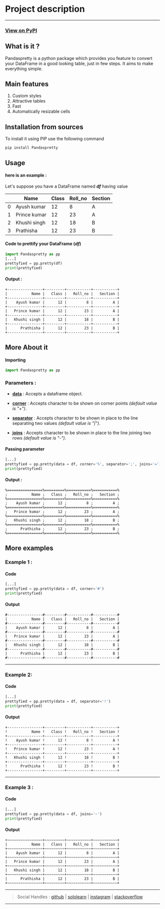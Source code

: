 # Project description
----

### [View on PyPI](https://pypi.org/project/Pandaspretty/)

## What is it ?

Pandaspretty is a python package which provides you feature to convert your DataFrame in a good looking table, just in few steps.
It aims to make everything simple.

## Main features

1. Custom styles
2. Attractive tables
3. Fast
4. Automatically resizable cells


## Installation from sources

To install it using PIP use the following command
```
pip install Pandaspretty
```



## Usage 

#### **here is an example :**

Let's suppose you have a DataFrame named **_df_** having value

&nbsp;|Name  | Class  | Roll_no  |  Section |
----|----| ----|----|----|
0|Ayush kumar  | 12 | 8 | A |
1|Prince kumar  | 12 | 23 | A |
2|Khushi singh  | 12  | 18  | B |
3|Prathisha | 12  | 23 | B |

#### Code to prettify your DataFrame (**_df_**)
```python
import Pandaspretty as pp
[...]
prettyfied = pp.pretty(df)
print(prettyfied)
```

#### Output :

```
+----------------+---------+-----------+-----------+
|           Name |   Class |   Roll_no |   Section |
+----------------+---------+-----------+-----------+
|    Ayush kumar |      12 |         8 |         A |
+----------------+---------+-----------+-----------+
|   Prince kumar |      12 |        23 |         A |
+----------------+---------+-----------+-----------+
|   Khushi singh |      12 |        18 |         B |
+----------------+---------+-----------+-----------+
|      Prathisha |      12 |        23 |         B |
+----------------+---------+-----------+-----------+
```


## More About it

#### Importing

```python
import Pandaspretty as pp 
```

### Parameters :

- **<ins>data</ins>** : Accepts a dataframe object.

- **<ins>corner</ins>** : Accepts character to be shown on corner points _(default value is "+")_.

- **<ins>separator</ins>** : Accepts character to be shown in place to the line separating two values _(default value is "|")_.

- **<ins>joins</ins>** : Accepts character to be shown in place to the line joining two rows _(default value is "-")_.

#### Passing parameter

```python
[...]
prettyfied = pp.pretty(data = df, corner='%', separator=';', joins='=')
print(prettyfied)
```

#### Output :

```
%================%=========%===========%===========%
;           Name ;   Class ;   Roll_no ;   Section ;
%================%=========%===========%===========%
;    Ayush kumar ;      12 ;         8 ;         A ;
%================%=========%===========%===========%
;   Prince kumar ;      12 ;        23 ;         A ;
%================%=========%===========%===========%
;   Khushi singh ;      12 ;        18 ;         B ;
%================%=========%===========%===========%
;      Prathisha ;      12 ;        23 ;         B ;
%================%=========%===========%===========%
```


## More examples

### Example 1 :

#### Code
```python
[...]
prettyfied = pp.pretty(data = df, corner='#')
print(prettyfied)
```

#### Output

```
#----------------#---------#-----------#-----------#
|           Name |   Class |   Roll_no |   Section |
#----------------#---------#-----------#-----------#
|    Ayush kumar |      12 |         8 |         A |
#----------------#---------#-----------#-----------#
|   Prince kumar |      12 |        23 |         A |
#----------------#---------#-----------#-----------#
|   Khushi singh |      12 |        18 |         B |
#----------------#---------#-----------#-----------#
|      Prathisha |      12 |        23 |         B |
#----------------#---------#-----------#-----------#
```
----
### Example 2:

#### Code
```python
[...]
prettyfied = pp.pretty(data = df, separator='!')
print(prettyfied)
```

#### Output

```
+----------------+---------+-----------+-----------+
!           Name !   Class !   Roll_no !   Section !
+----------------+---------+-----------+-----------+
!    Ayush kumar !      12 !         8 !         A !
+----------------+---------+-----------+-----------+
!   Prince kumar !      12 !        23 !         A !
+----------------+---------+-----------+-----------+
!   Khushi singh !      12 !        18 !         B !
+----------------+---------+-----------+-----------+
!      Prathisha !      12 !        23 !         B !
+----------------+---------+-----------+-----------+
```
----
### Example 3 :

#### Code
```python
[...]
prettyfied = pp.pretty(data = df, joins='~')
print(prettyfied)
```

#### Output

```
+~~~~~~~~~~~~~~~~+~~~~~~~~~+~~~~~~~~~~~+~~~~~~~~~~~+
|           Name |   Class |   Roll_no |   Section |
+~~~~~~~~~~~~~~~~+~~~~~~~~~+~~~~~~~~~~~+~~~~~~~~~~~+
|    Ayush kumar |      12 |         8 |         A |
+~~~~~~~~~~~~~~~~+~~~~~~~~~+~~~~~~~~~~~+~~~~~~~~~~~+
|   Prince kumar |      12 |        23 |         A |
+~~~~~~~~~~~~~~~~+~~~~~~~~~+~~~~~~~~~~~+~~~~~~~~~~~+
|   Khushi singh |      12 |        18 |         B |
+~~~~~~~~~~~~~~~~+~~~~~~~~~+~~~~~~~~~~~+~~~~~~~~~~~+
|      Prathisha |      12 |        23 |         B |
+~~~~~~~~~~~~~~~~+~~~~~~~~~+~~~~~~~~~~~+~~~~~~~~~~~+
```
----
> Social Handles : [github](https://github.com/ayushkumarsingh2422005) | [sololearn](https://www.sololearn.com/Profile/16882555/?ref=app) | [instagram](https://instagram.com/ayush_the_dev?utm_medium=copy_link) | [stackoverflow](https://stackoverflow.com/users/13060979/ayush-kumar)
----
